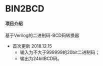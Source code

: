 # BIN2BCD
#### 项目介绍
基于Verilog的二进制码-BCD码转换器

* 首次更新 2018.12.15
    * 输入为不大于999999的20bit二进制码；
    * 输出为24bitBCD码。

